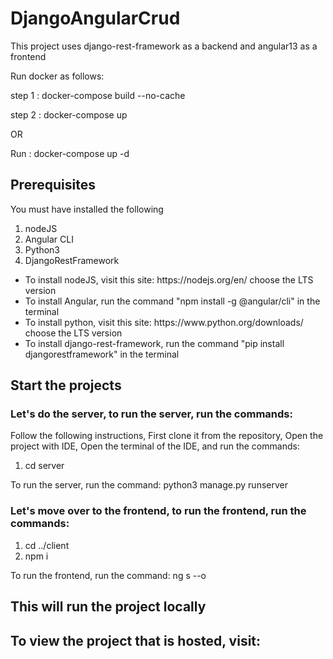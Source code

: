 # DjangoAngularCrud
This project uses django-rest-framework as a backend and angular13 as a frontend

Run docker as follows:

step 1 : docker-compose build --no-cache

step 2 : docker-compose up

OR

Run : docker-compose up -d

## Prerequisites
You must have installed the following
<ol>
  <li>nodeJS</li>
  <li>Angular CLI</li>
  <li>Python3</li>
  <li>DjangoRestFramework</li>
</ol>
 
  <ul>
  <li>To install nodeJS, visit this site: https://nodejs.org/en/ choose the LTS version</li>
  <li>To install Angular, run the command "npm install -g @angular/cli" in the terminal</li>
  <li>To install python, visit this site: https://www.python.org/downloads/ choose the LTS version</li>
  <li>To install django-rest-framework, run the command "pip install djangorestframework" in the terminal</li>
</ul>

## Start the projects
### Let's do the server, to run the server, run the commands:
 Follow the following instructions, First clone it from the repository, Open the project with IDE, Open the terminal of the IDE, and run the commands:
<ol>
  <li>cd server</li>
</ol>

To run the server, run the command: python3 manage.py runserver

### Let's move over to the frontend, to run the frontend, run the commands:
<ol>
  <li>cd ../client</li>
  <li>npm i</li>
</ol>

To run the frontend, run the command: ng s --o

## This will run the project locally
## To view the project that is hosted, visit: 
